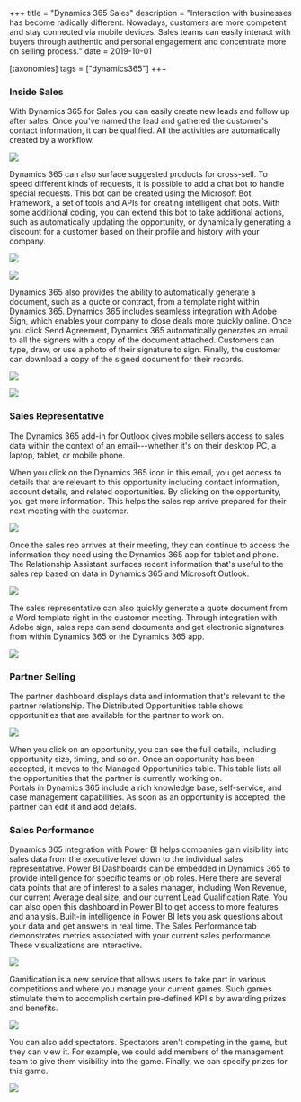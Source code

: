 +++
title = "Dynamics 365 Sales"
description = "Interaction with businesses has become radically different. Nowadays, customers are more competent and stay connected via mobile devices. Sales teams can easily interact with buyers through authentic and personal engagement and concentrate more on selling process."
date = 2019-10-01

[taxonomies]
tags = ["dynamics365"]
+++

### Inside Sales

With Dynamics 365 for Sales you can easily create new leads and follow
up after sales. Once you've named the lead and gathered the customer's
contact information, it can be qualified. All the activities are
automatically created by a workflow.

![](https://o365hq.com/images/538.png)

Dynamics 365 can also surface suggested products for cross-sell. To
speed different kinds of requests, it is possible to add a chat bot to
handle special requests. This bot can be created using the Microsoft Bot
Framework, a set of tools and APIs for creating intelligent
chat bots. With some additional coding, you can extend this bot to take
additional actions, such as automatically updating the opportunity, or
dynamically generating a discount for a customer based on their profile
and history with your company.

![](https://o365hq.com/images/537.png)

![](https://o365hq.com/images/541.png)

Dynamics 365 also provides the ability to automatically generate a
document, such as a quote or contract, from a template right within
Dynamics 365. Dynamics 365 includes seamless integration with Adobe
Sign, which enables your company to close deals more quickly online.
Once you click Send Agreement, Dynamics 365 automatically generates an
email to all the signers with a copy of the document attached. Customers
can type, draw, or use a photo of their signature to sign. Finally, the
customer can download a copy of the signed document for their records.

![](https://o365hq.com/images/543.png)

![](https://o365hq.com/images/544.png)

### Sales Representative

The Dynamics 365 add-in for Outlook gives mobile sellers access to sales
data within the context of an email---whether it's on their desktop PC,
a laptop, tablet, or mobile phone.

When you click on the Dynamics 365 icon in this email, you get access to
details that are relevant to this opportunity including contact
information, account details, and related opportunities. By clicking on
the opportunity, you get more information. This helps the sales rep
arrive prepared for their next meeting with the customer.

![](https://o365hq.com/images/539.png)

Once the sales rep arrives at their meeting, they can continue to access
the information they need using the Dynamics 365 app for tablet and
phone. The Relationship Assistant surfaces recent information that's
useful to the sales rep based on data in Dynamics 365 and Microsoft
Outlook.

![](https://o365hq.com/images/536.png)

The sales representative can also quickly generate a quote document from
a Word template right in the customer meeting. Through integration with
Adobe sign, sales reps can send documents and get electronic signatures
from within Dynamics 365 or the Dynamics 365 app.

![](https://o365hq.com/images/535.png)

### Partner Selling

The partner dashboard displays data and information that's relevant to
the partner relationship. The Distributed Opportunities table shows
opportunities that are available for the partner to work on.

![](https://o365hq.com/images/540.png)

When you click on an opportunity, you can see the full details,
including opportunity size, timing, and so on. Once an opportunity has
been accepted, it moves to the Managed Opportunities table. This table
lists all the opportunities that the partner is currently working on.\
Portals in Dynamics 365 include a rich knowledge base, self-service, and
case management capabilities. As soon as an opportunity is accepted, the
partner can edit it and add details.

### Sales Performance

Dynamics 365 integration with Power BI helps companies gain visibility
into sales data from the executive level down to the individual sales
representative. Power BI Dashboards can be embedded in Dynamics 365 to
provide intelligence for specific teams or job roles. Here there are
several data points that are of interest to a sales manager, including
Won Revenue, our current Average deal size, and our current Lead
Qualification Rate. You can also open this dashboard in Power BI to get
access to more features and analysis. Built-in intelligence in Power BI
lets you ask questions about your data and get answers in real time. The
Sales Performance tab demonstrates metrics associated with your current
sales performance. These visualizations are interactive.

![](https://o365hq.com/images/545.png)

Gamification is a new service that allows users to take part in various
competitions and where you manage your current games. Such games
stimulate them to accomplish certain pre-defined KPI's by
awarding prizes and benefits.

![](https://o365hq.com/images/546.png)

You can also add spectators. Spectators aren't competing in the game,
but they can view it. For example, we could add members of the
management team to give them visibility into the game. Finally, we can
specify prizes for this game.

![](https://o365hq.com/images/542.png)